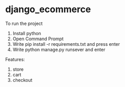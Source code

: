 # django_ecommerce

To run the project
1. Install python
2. Open Command Prompt
3. Write pip install -r requirements.txt and press enter
4. Write python manage.py runsever and enter


Features:
1. store
2. cart
3. checkout

<!-- https://github.com/justdjango/django_project_boilerplate/edit/master/README.md -->
